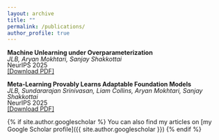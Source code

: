 ```yaml
---
layout: archive
title: ""
permalink: /publications/
author_profile: true
---
```


**Machine Unlearning under Overparameterization**<br>
<span style="line-height: 1;">*JLB, Aryan Mokhtari, Sanjay Shakkottai*</span><br>
<span style="line-height: 1;">NeurIPS 2025</span><br>
<span style="line-height: 1;"> <a href="https://github.com/jacob-block/jacob-block.github.io/raw/master/files/Machine_Unlearning_OP_block.pdf" download>[Download PDF]</a>

**Meta-Learning Provably Learns Adaptable Foundation Models**<br>
<span style="line-height: 1;">*JLB, Sundararajan Srinivasan, Liam Collins, Aryan Mokhtari, Sanjay Shakkottai*</span><br>
<span style="line-height: 1;">NeurIPS 2025</span><br>
<span style="line-height: 1;"> <a href="https://github.com/jacob-block/jacob-block.github.io/raw/master/files/Meta_Learning_FM_block.pdf" download>[Download PDF]</a>


{% if site.author.googlescholar %}
You can also find my articles on [my Google Scholar profile]({{ site.author.googlescholar }})
{% endif %}

<!--{% include base_path %}
{% for post in site.publications reversed %}
  {% include archive-single.html %}
{% endfor %}-->
